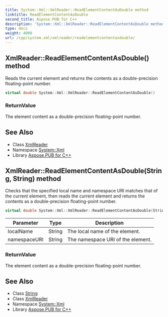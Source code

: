 ```yaml
---
title: System::Xml::XmlReader::ReadElementContentAsDouble method
linktitle: ReadElementContentAsDouble
second_title: Aspose.PUB for C++
description: 'System::Xml::XmlReader::ReadElementContentAsDouble method. Reads the current element and returns the contents as a double-precision floating-point number in C++.'
type: docs
weight: 4000
url: /cpp/system.xml/xmlreader/readelementcontentasdouble/
---
```

## XmlReader::ReadElementContentAsDouble() method


Reads the current element and returns the contents as a double-precision floating-point number.

```cpp
virtual double System::Xml::XmlReader::ReadElementContentAsDouble()
```


### ReturnValue

The element content as a double-precision floating-point number.

## See Also

* Class [XmlReader](../)
* Namespace [System::Xml](../../)
* Library [Aspose.PUB for C++](../../../)
## XmlReader::ReadElementContentAsDouble(String, String) method


Checks that the specified local name and namespace URI matches that of the current element, then reads the current element and returns the contents as a double-precision floating-point number.

```cpp
virtual double System::Xml::XmlReader::ReadElementContentAsDouble(String localName, String namespaceURI)
```


| Parameter | Type | Description |
| --- | --- | --- |
| localName | String | The local name of the element. |
| namespaceURI | String | The namespace URI of the element. |

### ReturnValue

The element content as a double-precision floating-point number.

## See Also

* Class [String](../../../system/string/)
* Class [XmlReader](../)
* Namespace [System::Xml](../../)
* Library [Aspose.PUB for C++](../../../)
